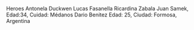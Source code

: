 Heroes
Antonela Duckwen
Lucas Fasanella
Ricardina Zabala
Juan Samek, Edad:34, Cuidad: Médanos
Dario Benitez Edad: 25, Ciudad: Formosa, Argentina
